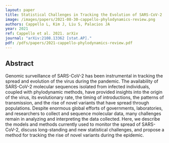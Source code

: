 ```yaml
---
layout: paper
title: Statistical Challenges in Tracking the Evolution of SARS-CoV-2
image: /images/papers/2021-08-30-cappello-phylodynamics-review.png
authors: Cappello L, Kim J, Liu S, Palacios JA
year: 2021
ref: Cappello et al. 2021. arXiv
journal: "arXiv:2108.13362 [stat.AP]."
pdf: /pdfs/papers/2021-cappello-phylodynamics-review.pdf
---
```


## Abstract
Genomic surveillance of SARS-CoV-2 has been instrumental in tracking the spread and evolution of the virus during the pandemic. The availability of SARS-CoV-2 molecular sequences isolated from infected individuals, coupled with phylodynamic methods, have provided insights into the origin of the virus, its evolutionary rate, the timing of introductions, the patterns of transmission, and the rise of novel variants that have spread through populations. Despite enormous global efforts of governments, laboratories, and researchers to collect and sequence molecular data, many challenges remain in analyzing and interpreting the data collected. Here, we describe the models and methods currently used to monitor the spread of SARS-CoV-2, discuss long-standing and new statistical challenges, and propose a method for tracking the rise of novel variants during the epidemic.

